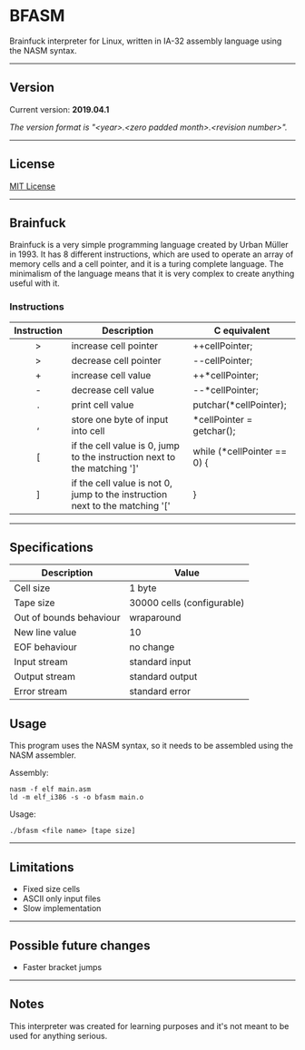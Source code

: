 # BFASM
Brainfuck interpreter for Linux, written in IA-32 assembly language using the NASM syntax.

---

## Version
Current version: **2019.04.1**

*The version format is &quot;&lt;year&gt;.&lt;zero padded month&gt;.&lt;revision number&gt;&quot;.*

---

## License

[MIT License](https://github.com/Krazune/BFASM/blob/master/LICENSE.md)

---

## Brainfuck
Brainfuck is a very simple programming language created by Urban Müller in 1993. It has 8 different instructions, which are used to operate an array of memory cells and a cell pointer, and it is a turing complete language. The minimalism of the language means that it is very complex to create anything useful with it.

### Instructions

Instruction | Description | C equivalent
:---:|---|---
\> | increase cell pointer | ++cellPointer;
\> | decrease cell pointer | --cellPointer;
\+ | increase cell value | ++\*cellPointer;
\- | decrease cell value | --\*cellPointer;
. | print cell value | putchar(\*cellPointer);
, | store one byte of input into cell | \*cellPointer = getchar();
\[ | if the cell value is 0, jump to the instruction next to the matching '\]' | while (\*cellPointer == 0) {
\] | if the cell value is not 0, jump to the instruction next to the matching '\[' | }

---

## Specifications

Description | Value
---|---
Cell size | 1 byte
Tape size | 30000 cells (configurable)
Out of bounds behaviour | wraparound
New line value | 10
EOF behaviour | no change
Input stream | standard input
Output stream | standard output
Error stream | standard error

## Usage

This program uses the NASM syntax, so it needs to be assembled using the NASM assembler.

Assembly:
```
nasm -f elf main.asm
ld -m elf_i386 -s -o bfasm main.o
```

Usage:

```
./bfasm <file name> [tape size]
```

---

## Limitations

+ Fixed size cells
+ ASCII only input files
+ Slow implementation

---

## Possible future changes

+ Faster bracket jumps

---

## Notes

This interpreter was created for learning purposes and it's not meant to be used for anything serious.